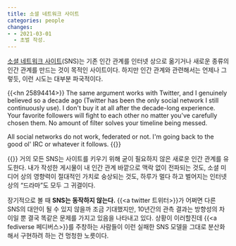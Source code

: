 ```yaml
---
title: 소셜 네트워크 사이트
categories: people
changes:
- - 2021-03-01
  - 초벌 작성.
---
```


[소셜 네트워크 사이트](https://en.wikipedia.org/wiki/Social_networking_service)(SNS)는 기존 인간 관계를 인터넷 상으로 옮기거나 새로운 종류의 인간 관계를 만드는 것이 목적인 사이트이다.
하지만 인간 관계와 관련해서는 언제나 그렇듯, 이런 시도는 대부분 파국적이다.

{{<hn 25894414>}}
The same argument works with Twitter, and I genuinely believed so a decade ago (Twitter has been the only social network I still continuously use). I don't buy it at all after the decade-long experience. Your favorite followers will fight to each other no matter you've carefully chosen them. No amount of filter solves your timeline being messed.

All social networks do not work, federated or not. I'm going back to the good ol' IRC or whatever it follows.
{{</hn>}}

{{<claim>}}
거의 모든 SNS는 사이트를 키우기 위해 굳이 필요하지 않은 새로운 인간 관계를 유도한다.
내가 작성한 게시물이 내 인간 관계 바깥으로 맥락 없이 전파되는 것도,
소셜 미디어 상의 영향력이 절대적인 가치로 숭상되는 것도,
하루가 멀다 하고 벌어지는 인터넷 상의 “드라마”도 모두 그 귀결이다.

장기적으로 볼 때 **SNS는 동작하지 않는다.**
{{<a twitter 트위터>}}가 어쩌면 다른 SNS의 대안이 될 수 있지 않을까 조금 기대했지만,
10년간의 관측 결과는 방향성의 차이일 뿐 결국 똑같은 문제를 가지고 있음을 나타내고 있다.
상황이 이러할진데 {{<a fediverse 페디버스>}}를 주창하는 사람들이 이런 실패한 SNS 모델을 그대로 분산화해서 구현하려 하는 건 멍청한 노릇이다.

